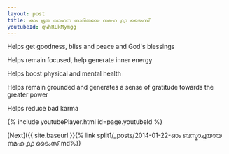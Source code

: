 ```yaml
---
layout: post
title: ഓം ഭൂത വാഹന സരിതയെ നമഹ ൧൧ ടൈംസ്
youtubeId: qwhRLkMymgg
---
```

 
 
Helps get goodness, bliss and peace and God's blessings
 
Helps remain focused, help generate inner energy 
 
Helps boost physical and mental health 
 
Helps remain grounded and generates a sense of gratitude towards the greater power 
 
Helps reduce bad karma
 
 
 
 


{% include youtubePlayer.html id=page.youtubeId %}
 
[Next]({{ site.baseurl }}{% link  split1/_posts/2014-01-22-ഓം ബസ്മാച്ചയായ നമഹ ൧൧ ടൈംസ്.md%})
 
